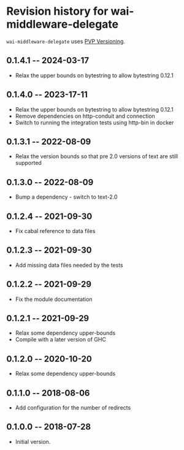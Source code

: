 # Revision history for wai-middleware-delegate

`wai-middleware-delegate` uses [PVP Versioning][1].

## 0.1.4.1 -- 2024-03-17

* Relax the upper bounds on bytestring to allow bytestring 0.12.1

## 0.1.4.0 -- 2023-17-11

* Relax the upper bounds on bytestring to allow bytestring 0.12.1
* Remove dependencies on http-conduit and connection
* Switch to running the integration tests using http-bin in docker

## 0.1.3.1 -- 2022-08-09

* Relax the version bounds so that pre 2.0 versions of text are still supported

## 0.1.3.0 -- 2022-08-09

* Bump a dependency - switch to text-2.0

## 0.1.2.4 -- 2021-09-30

* Fix cabal reference to data files

## 0.1.2.3 -- 2021-09-30

* Add missing data files needed by the tests

## 0.1.2.2 -- 2021-09-29

* Fix the module documentation

## 0.1.2.1 -- 2021-09-29

* Relax some dependency upper-bounds
* Compile with a later version of GHC


## 0.1.2.0 -- 2020-10-20

* Relax some dependency upper-bounds


## 0.1.1.0 -- 2018-08-06

* Add configuration for the number of redirects


## 0.1.0.0 -- 2018-07-28

* Initial version.

[1]: https://pvp.haskell.org
